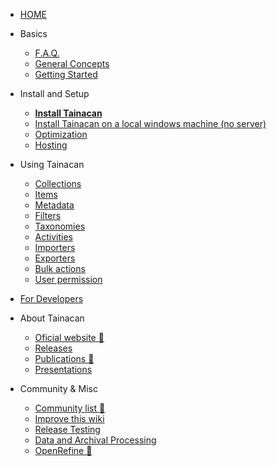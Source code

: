 * [HOME](/)
 
* Basics
    * [F.A.Q.](faq)
    * [General Concepts](general-concepts)
    * [Getting Started](/pt-br/getting-started)
* Install and Setup
    * [**Install Tainacan**](install)
    * [Install Tainacan on a local windows machine (no server)](xampp#how-to-install-xampp-on-windows)
    * [Optimization](optimization)
    * [Hosting](hosting)
* Using Tainacan
    * [Collections](collections)
    * [Items](items)
    * [Metadata](metadata)
    * [Filters](filters)
    * [Taxonomies](taxonomies)
    * [Activities](activities)
    * [Importers](importers)
    * [Exporters](exporters)
    * [Bulk actions](bulk-actions)
    * [User permission](users)
* [For Developers](/dev/)
* About Tainacan
    * [Oficial website :link:](https://tainacan.org/ ':ignore')
    * [Releases](/releases)
    * [Publications :link:](http://pesquisa.medialab.ufg.br/artigos/ ':ignore')
    * [Presentations](/presentations)
* Community & Misc
    * [Community list :link:](https://lists.riseup.net/www/subscribe/tainacan ':ignore')
    * [Improve this wiki](CONTRIBUTING)
	* [Release Testing](/release-testing.md) 
    * [Data and Archival Processing](data-processing)
    * [OpenRefine :link:](http://openrefine.org/ ':ignore')
 
